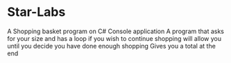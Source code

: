 # Star-Labs
A Shopping basket program on C# Console application
A program that asks for your size and has a loop
if you wish to continue shopping will allow you until you decide you have done enough shopping 
Gives you a total at the end
